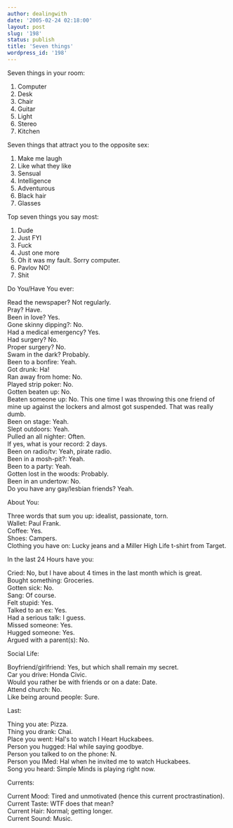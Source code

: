 ```yaml
---
author: dealingwith
date: '2005-02-24 02:18:00'
layout: post
slug: '198'
status: publish
title: 'Seven things'
wordpress_id: '198'
---
```



Seven things in your room: 

1. Computer 
2. Desk 
3. Chair 
4. Guitar 
5. Light 
6. Stereo 
7. Kitchen

Seven things that attract you to the opposite sex: 

1. Make me laugh 
2. Like what they like 
3. Sensual 
4. Intelligence 
5. Adventurous 
6. Black hair 
7. Glasses

Top seven things you say most: 

1. Dude 
2. Just FYI 
3. Fuck 
4. Just one more 
5. Oh it was my fault. Sorry computer. 
6. Pavlov NO! 
7. Shit

Do You/Have You ever:

Read the newspaper? Not regularly.  
Pray? Have.  
Been in love? Yes.  
Gone skinny dipping?: No.  
Had a medical emergency? Yes.  
Had surgery? No.  
Proper surgery? No.  
Swam in the dark? Probably.  
Been to a bonfire: Yeah.  
Got drunk: Ha!  
Ran away from home: No.  
Played strip poker: No.  
Gotten beaten up: No.  
Beaten someone up: No. This one time I was throwing this one friend of mine up against the lockers and almost got suspended. That was really dumb.  
Been on stage: Yeah.  
Slept outdoors: Yeah.  
Pulled an all nighter: Often.  
If yes, what is your record: 2 days.  
Been on radio/tv: Yeah, pirate radio.  
Been in a mosh-pit?: Yeah.  
Been to a party: Yeah.  
Gotten lost in the woods: Probably.  
Been in an undertow: No.  
Do you have any gay/lesbian friends? Yeah.

About You:

Three words that sum you up: idealist, passionate, torn.  
Wallet: Paul Frank.  
Coffee: Yes.  
Shoes: Campers.  
Clothing you have on: Lucky jeans and a Miller High Life t-shirt from Target.

In the last 24 Hours have you:

Cried: No, but I have about 4 times in the last month which is great.  
Bought something: Groceries.  
Gotten sick: No.  
Sang: Of course.  
Felt stupid: Yes.  
Talked to an ex: Yes.  
Had a serious talk: I guess.  
Missed someone: Yes.  
Hugged someone: Yes.  
Argued with a parent(s): No.

Social Life:

Boyfriend/girlfriend: Yes, but which shall remain my secret.  
Car you drive: Honda Civic.  
Would you rather be with friends or on a date: Date.  
Attend church: No.  
Like being around people: Sure.

Last:

Thing you ate: Pizza.  
Thing you drank: Chai.  
Place you went: Hal's to watch I Heart Huckabees.  
Person you hugged: Hal while saying goodbye.  
Person you talked to on the phone: N.  
Person you IMed: Hal when he invited me to watch Huckabees.  
Song you heard: Simple Minds is playing right now.

Currents:

Current Mood: Tired and unmotivated (hence this current proctrastination).  
Current Taste: WTF does that mean?  
Current Hair: Normal; getting longer.  
Current Sound: Music.
